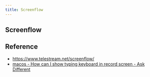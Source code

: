 ```yaml
---
title: Screenflow
---
```


## Screenflow


## Reference
- https://www.telestream.net/screenflow/
- [macos \- How can I show typing keyboard in record screen \- Ask Different](https://apple.stackexchange.com/questions/52618/how-can-i-show-typing-keyboard-in-record-screen)
